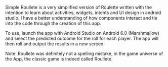 Simple Roullete is a very simplified version of Roulette written with the intention to learn about activities, widgets, intents and UI design in android studio.
I have a better understanding of how components interact and tie into the code through the creation of this app. 

To use, launch the app with Android Studio on Android 6.0 (Marshmallow) and select the predicted outcome for the roll for each player. The app will then roll and output the results in a new screen.

Note: Roullete was definitely not a spelling mistake, in the game universe of the App, the classic game is indeed called Roullete. 

